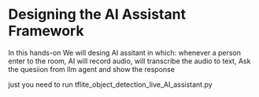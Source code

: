 # Designing the AI Assistant Framework

In this hands-on We will desing AI assitant in which:
whenever a person enter to the room,
AI will record audio,
will transcribe the audio to text,
Ask the quesiion from llm agent and show the response

just you need to run tflite_object_detection_live_AI_assistant.py

